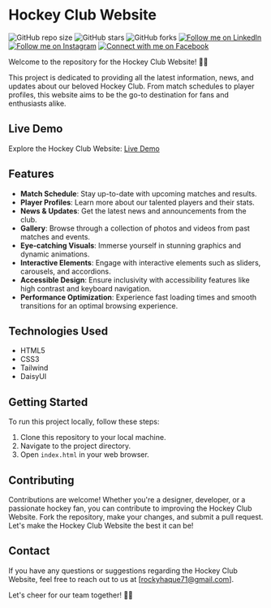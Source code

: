 # Hockey Club Website

![GitHub repo size](https://img.shields.io/github/repo-size/rockyhaque/codeMama)
![GitHub stars](https://img.shields.io/github/stars/rockyhaque/codeMama?style=social)
![GitHub forks](https://img.shields.io/github/forks/rockyhaque/rockyhaque?style=social)
[![Follow me on LinkedIn](https://img.shields.io/badge/-LinkedIn-blue?style=flat-square&logo=linkedin&logoColor=white&link=https://www.linkedin.com/in/your-linkedin-handle/)](https://www.linkedin.com/in/your-linkedin-handle/)
[![Follow me on Instagram](https://img.shields.io/badge/-Instagram-E4405F?style=flat-square&logo=instagram&logoColor=white&link=https://www.instagram.com/rocky_haque.10/)](https://www.instagram.com/rocky_haque.10/)
[![Connect with me on Facebook](https://img.shields.io/badge/-Facebook-1877F2?style=flat-square&logo=facebook&logoColor=white&link=https://www.facebook.com/rockyhaquee/)](https://www.facebook.com/rockyhaquee/)


Welcome to the repository for the Hockey Club Website! 🏒🥅

This project is dedicated to providing all the latest information, news, and updates about our beloved Hockey Club. From match schedules to player profiles, this website aims to be the go-to destination for fans and enthusiasts alike.

## Live Demo

Explore the Hockey Club Website: [Live Demo](https://rockyhaque.github.io/hockeys)

## Features

- **Match Schedule**: Stay up-to-date with upcoming matches and results.
- **Player Profiles**: Learn more about our talented players and their stats.
- **News & Updates**: Get the latest news and announcements from the club.
- **Gallery**: Browse through a collection of photos and videos from past matches and events.
- **Eye-catching Visuals**: Immerse yourself in stunning graphics and dynamic animations.
- **Interactive Elements**: Engage with interactive elements such as sliders, carousels, and accordions.
- **Accessible Design**: Ensure inclusivity with accessibility features like high contrast and keyboard navigation.
- **Performance Optimization**: Experience fast loading times and smooth transitions for an optimal browsing experience.

## Technologies Used

- HTML5
- CSS3
- Tailwind
- DaisyUI

## Getting Started

To run this project locally, follow these steps:

1. Clone this repository to your local machine.
2. Navigate to the project directory.
3. Open `index.html` in your web browser.

## Contributing

Contributions are welcome! Whether you're a designer, developer, or a passionate hockey fan, you can contribute to improving the Hockey Club Website. Fork the repository, make your changes, and submit a pull request. Let's make the Hockey Club Website the best it can be!

## Contact

If you have any questions or suggestions regarding the Hockey Club Website, feel free to reach out to us at [rockyhaque71@gmail.com].

Let's cheer for our team together! 🎉🏒
